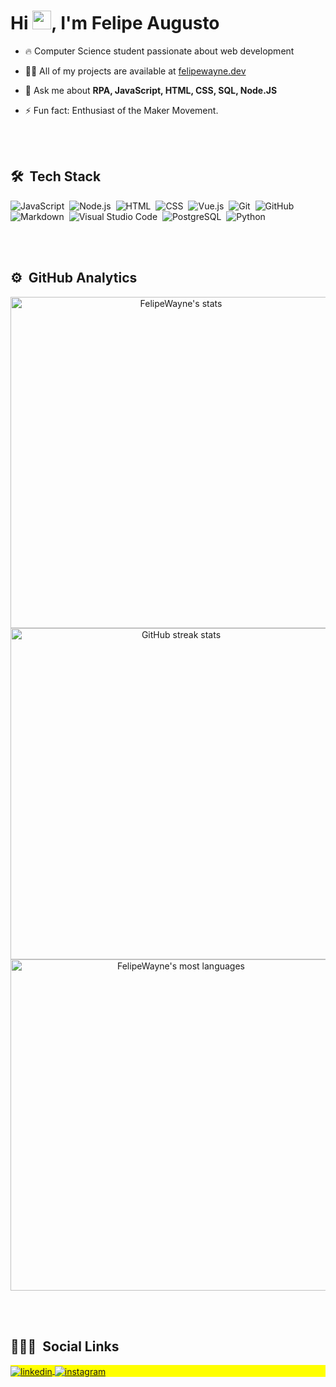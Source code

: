 
<!--
How to make this gif ?

I made my with https://codesandbox.io/s/github-profile-2ijk7
Then i recorded my screen to gif on Mac with Quicktime  and save result to [assets/github.mov](assets/github.mov)
This [gist](https://gist.github.com/tskaggs/6394639) help me to create a dedicated command that convert MOV to GIF.
Type this command `make generate-gif` to generate [assets/github.gif](assets/github.gif)
-->





<h1 align="left">Hi <img src="https://raw.githubusercontent.com/kaueMarques/kaueMarques/master/hi.gif" width="30px">, I'm Felipe Augusto</h1>

- 🔥 Computer Science student passionate about web development

- 👨‍💻 All of my projects are available at [felipewayne.dev](https://felipewayne.dev)

- 💬 Ask me about **RPA, JavaScript, HTML, CSS, SQL, Node.JS**

- ⚡ Fun fact: Enthusiast of the Maker Movement.

<br><br>

## 🛠 &nbsp;Tech Stack

![JavaScript](https://img.shields.io/badge/-JavaScript-05122A?style=flat&logo=javascript)&nbsp;
![Node.js](https://img.shields.io/badge/-Node.js-05122A?style=flat&logo=node.js)&nbsp;
![HTML](https://img.shields.io/badge/-HTML-05122A?style=flat&logo=HTML5)&nbsp;
![CSS](https://img.shields.io/badge/-CSS-05122A?style=flat&logo=CSS3&logoColor=1572B6)&nbsp;
![Vue.js](https://img.shields.io/badge/-vue.js-05122A?style=flat&logo=vue.js)&nbsp;
![Git](https://img.shields.io/badge/-Git-05122A?style=flat&logo=git)&nbsp;
![GitHub](https://img.shields.io/badge/-GitHub-05122A?style=flat&logo=github)&nbsp;
![Markdown](https://img.shields.io/badge/-Markdown-05122A?style=flat&logo=markdown)&nbsp;
![Visual Studio Code](https://img.shields.io/badge/-Visual%20Studio%20Code-05122A?style=flat&logo=visual-studio-code&logoColor=007ACC)&nbsp;
![PostgreSQL](https://img.shields.io/badge/-PostgreSQL-05122A?style=flat&logo=postgresql)&nbsp;
![Python](https://img.shields.io/badge/-Python-05122A?style=flat&logo=python)&nbsp;

<br><br>

## ⚙️ &nbsp;GitHub Analytics

<p align="middle">
<img width="530em" src="https://github-readme-stats.vercel.app/api?username=FelipeWayne&show_icons=true&theme=vision-friendly-dark" alt="FelipeWayne's stats"/>
<img width="530em" src="https://github-readme-streak-stats.herokuapp.com/?user=FelipeWayne&theme=vision-friendly-dark" alt="GitHub streak stats"/>
<img width="530em" src="https://github-readme-stats.vercel.app/api/top-langs/?username=FelipeWayne&layout=compact&theme=vision-friendly-dark" alt="FelipeWayne's most languages"/>

</p>


<br><br>

## 👨🏽‍🦲 &nbsp;Social Links

<p align="left" style="background:yellow">

<a href="https://linkedin.com/in/felipewayne-dev" target="_blank">
  <img align="center" src="https://img.shields.io/badge/-felipewayne-05122A?style=flat&logo=linkedin" alt="linkedin"/>
</a>
<a href="https://instagram.com/felipe_wayne_" target="_blank">
 <img align="center" src="https://img.shields.io/badge/-felipe_wayne_-05122A?style=flat&logo=instagram" alt="instagram"/>
</a>

</p>





<!--

<a href="https://codepen.io/NikeName" target="_blank">
  <img align="center" src="https://img.shields.io/badge/-maykbrito-05122A?style=flat&logo=codepen" alt="codepen"/>
</a>
<a href="https://twitter.com/NikeName" target="_blank">
  <img align="center" src="https://img.shields.io/badge/-maykbrito-05122A?style=flat&logo=twitter" alt="twitter"/>  
</a>

<a href="https://youtube.com/NikeName" target="_blank">
 <img align="center" src="https://img.shields.io/badge/-maykbrito-05122A?style=flat&logo=youtube" alt="youtube"/>
</a>

<img width="500em" src="https://github-readme-twitter-gazf.vercel.app/api?id=NikeName&layout=wide&show_reply=off&show_retweet=off" />

**FelipeWayne/FelipeWayne** is a ✨ _special_ ✨ repository because its `README.md` (this file) appears on your GitHub profile.

Here are some ideas to get you started:

- 🔭 I’m currently working on ...
- 🌱 I’m currently learning ...
- 👯 I’m looking to collaborate on ...
- 🤔 I’m looking for help with ...
- 💬 Ask me about ...
- 📫 How to reach me: ...
- 😄 Pronouns: ...
- ⚡ Fun fact: ...
-->
